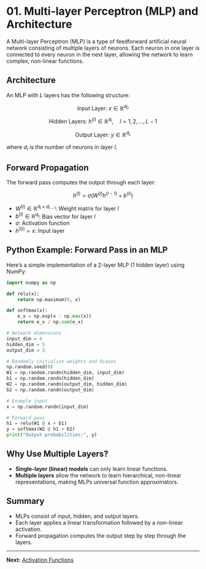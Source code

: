 # 01. Multi-layer Perceptron (MLP) and Architecture

A Multi-layer Perceptron (MLP) is a type of feedforward artificial neural network consisting of multiple layers of neurons. Each neuron in one layer is connected to every neuron in the next layer, allowing the network to learn complex, non-linear functions.

## Architecture

An MLP with $`L`$ layers has the following structure:

```math
\text{Input Layer: } x \in \mathbb{R}^{d_0}
```

```math
\text{Hidden Layers: } h^{(l)} \in \mathbb{R}^{d_l}, \quad l = 1, 2, \ldots, L-1
```

```math
\text{Output Layer: } y \in \mathbb{R}^{d_L}
```

where $`d_l`$ is the number of neurons in layer $`l`$.

## Forward Propagation

The forward pass computes the output through each layer:

```math
h^{(l)} = \sigma(W^{(l)} h^{(l-1)} + b^{(l)})
```

- $`W^{(l)} \in \mathbb{R}^{d_l \times d_{l-1}}`$: Weight matrix for layer $`l`$
- $`b^{(l)} \in \mathbb{R}^{d_l}`$: Bias vector for layer $`l`$
- $`\sigma`$: Activation function
- $`h^{(0)} = x`$: Input layer

## Python Example: Forward Pass in an MLP

Here’s a simple implementation of a 2-layer MLP (1 hidden layer) using NumPy:

```python
import numpy as np

def relu(x):
    return np.maximum(0, x)

def softmax(x):
    e_x = np.exp(x - np.max(x))
    return e_x / np.sum(e_x)

# Network dimensions
input_dim = 4
hidden_dim = 5
output_dim = 3

# Randomly initialize weights and biases
np.random.seed(0)
W1 = np.random.randn(hidden_dim, input_dim)
b1 = np.random.randn(hidden_dim)
W2 = np.random.randn(output_dim, hidden_dim)
b2 = np.random.randn(output_dim)

# Example input
x = np.random.randn(input_dim)

# Forward pass
h1 = relu(W1 @ x + b1)
y = softmax(W2 @ h1 + b2)
print("Output probabilities:", y)
```

## Why Use Multiple Layers?
- **Single-layer (linear) models** can only learn linear functions.
- **Multiple layers** allow the network to learn hierarchical, non-linear representations, making MLPs universal function approximators.

## Summary
- MLPs consist of input, hidden, and output layers.
- Each layer applies a linear transformation followed by a non-linear activation.
- Forward propagation computes the output step by step through the layers.

---

**Next:** [Activation Functions](02_Activation_Functions.md) 